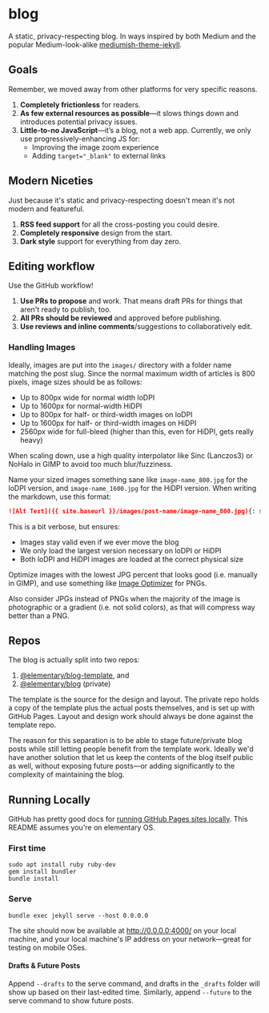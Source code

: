 # blog

A static, privacy-respecting blog. In ways inspired by both Medium and the popular Medium-look-alike [mediumish-theme-jekyll](https://github.com/wowthemesnet/mediumish-theme-jekyll).

## Goals

Remember, we moved away from other platforms for very specific reasons.

1. **Completely frictionless** for readers.
2. **As few external resources as possible**—it slows things down and introduces potential privacy issues.
3. **Little-to-no JavaScript**—it’s a blog, not a web app. Currently, we only use progressively-enhancing JS for:
   - Improving the image zoom experience
   - Adding `target="_blank"` to external links

## Modern Niceties

Just because it's static and privacy-respecting doesn't mean it's not modern and featureful.

1. **RSS feed support** for all the cross-posting you could desire.
2. **Completely responsive** design from the start.
3. **Dark style** support for everything from day zero.

## Editing workflow

Use the GitHub workflow!

1. **Use PRs to propose** and work. That means draft PRs for things that aren't ready to publish, too.
2. **All PRs should be reviewed** and approved before publishing.
3. **Use reviews and inline comments**/suggestions to collaboratively edit.

### Handling Images

Ideally, images are put into the `images/` directory with a folder name matching the post slug. Since the normal maximum width of articles is 800 pixels, image sizes should be as follows:

- Up to 800px wide for normal width loDPI
- Up to 1600px for normal-width HiDPI
- Up to 800px for half- or third-width images on loDPI
- Up to 1600px for half- or third-width images on HiDPI
- 2560px wide for full-bleed (higher than this, even for HiDPI, gets really heavy)

When scaling down, use a high quality interpolator like Sinc (Lanczos3) or NoHalo in GIMP to avoid too much blur/fuzziness.

Name your sized images something sane like `image-name_800.jpg` for the loDPI version, and `image-name_1600.jpg` for the HiDPI version. When writing the markdown, use this format:

```markdown
![Alt Text]({{ site.baseurl }}/images/post-name/image-name_800.jpg){: srcset="{{ site.baseurl }}/images/post-name/image-name_1600.jpg 2x"}
```

This is a bit verbose, but ensures:

- Images stay valid even if we ever move the blog
- We only load the largest version necessary on loDPI or HiDPI
- Both loDPI and HiDPI images are loaded at the correct physical size

Optimize images with the lowest JPG percent that looks good (i.e. manually in GIMP), and use something like [Image Optimizer](https://appcenter.elementary.io/com.github.gijsgoudzwaard.image-optimizer) for PNGs.

Also consider JPGs instead of PNGs when the majority of the image is photographic or a gradient (i.e. not solid colors), as that will compress way better than a PNG.

## Repos

The blog is actually split into two repos:

1. [@elementary/blog-template](https://github.com/elementary/blog-template), and
2. [@elementary/blog](https://github.com/elementary/blog) (private)

The template is the source for the design and layout. The private repo holds a copy of the template plus the actual posts themselves, and is set up with GitHub Pages. Layout and design work should always be done against the template repo.

The reason for this separation is to be able to stage future/private blog posts while still letting people benefit from the template work. Ideally we'd have another solution that let us keep the contents of the blog itself public as well, without exposing future posts—or adding significantly to the complexity of maintaining the blog.

## Running Locally

GitHub has pretty good docs for [running GitHub Pages sites locally](https://help.github.com/en/articles/setting-up-your-github-pages-site-locally-with-jekyll). This README assumes you're on elementary OS.

### First time

```shell
sudo apt install ruby ruby-dev
gem install bundler
bundle install
```

### Serve

```shell
bundle exec jekyll serve --host 0.0.0.0
```

The site should now be available at http://0.0.0.0:4000/ on your local machine, and your local machine's IP address on your network—great for testing on mobile OSes.

#### Drafts & Future Posts

Append `--drafts` to the serve command, and drafts in the `_drafts` folder will show up based on their last-edited time. Similarly, append `--future` to the serve command to show future posts.
